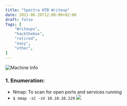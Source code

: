 ```yaml
---
title: "Spectra HTB Writeup"
date: 2021-06-26T12:00:00+02:00
draft: false
Tags: [
    "Writeups",
    "hackthebox",
    "retired",
    "easy",
    "other",
]
---
```

![Machine Info](/images/spectra/1.png)

### 1. Enumeration:
* Nmap:
To scan for open ports and services running
 * ``$ nmap -sC -sV 10.10.10.229``
![](/images/spectra/2.png)
